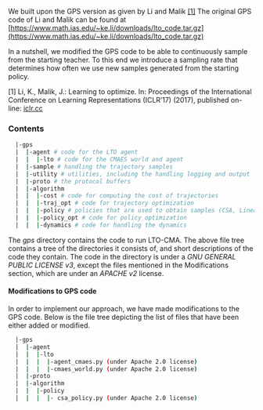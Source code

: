 We built upon the GPS version as given by Li and Malik [[1]](#1)
The original GPS code of Li and Malik can be found at [https://www.math.ias.edu/~ke.li/downloads/lto_code.tar.gz](https://www.math.ias.edu/~ke.li/downloads/lto_code.tar.gz)

In a nutshell, we modified the GPS code to be able to continuously sample from the starting teacher. To this end we introduce a sampling rate that determines how often we use new samples generated from the starting policy.

<a id="1">[1]</a> 
Li, K., Malik, J.: Learning to optimize. In: Proceedings of the International
Conference on Learning Representations (ICLR’17) (2017), published on-
line: [iclr.cc](iclr.cc)
### Contents
```bash
  |-gps
  |  |-agent # code for the LTO agent  
  |  |  |-lto # code for the CMAES world and agent
  |  |-sample # handling the trajectory samples
  |  |-utility # utilities, including the handling logging and output
  |  |-proto # the protocol buffers
  |  |-algorithm
  |  |  |-cost # code for computing the cost of trajectories
  |  |  |-traj_opt # code for trajectory optimization
  |  |  |-policy # policies that are used to obtain samples (CSA, Linear Gaussian and NN)
  |  |  |-policy_opt # code for policy optimization
  |  |  |-dynamics # code for handling the dynamics
```
The *gps* directory contains the code to run LTO-CMA. The above file tree contains a tree of the directories it consists of, and short descriptions of the code they contain. The code in the directory is under a *GNU GENERAL PUBLIC LICENSE v3*, except the files mentioned in the Modifications section, which are under an *APACHE v2* license.
#### Modifications to GPS code
In order to implement our approach, we have made modifications to the GPS code. Below is the file tree depicting the list of files that have been either added or modified.
```bash
  |-gps
  |  |-agent
  |  |  |-lto
  |  |  |  |-agent_cmaes.py (under Apache 2.0 license)
  |  |  |  |-cmaes_world.py (under Apache 2.0 license)
  |  |-proto
  |  |-algorithm
  |  |  |-policy
  |  |  |  |- csa_policy.py (under Apache 2.0 license)
```
